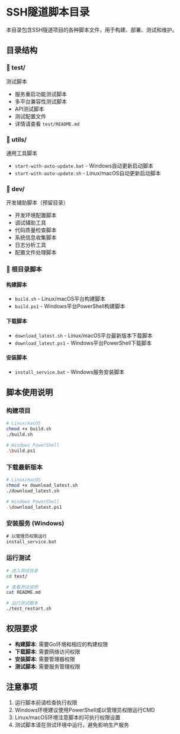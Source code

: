 # SSH隧道脚本目录

本目录包含SSH隧道项目的各种脚本文件，用于构建、部署、测试和维护。

## 目录结构

### 📁 test/
测试脚本
- 服务重启功能测试脚本
- 多平台兼容性测试脚本
- API测试脚本
- 测试配置文件
- 详情请查看 `test/README.md`

### 📁 utils/
通用工具脚本
- `start-with-auto-update.bat` - Windows自动更新启动脚本
- `start-with-auto-update.sh` - Linux/macOS自动更新启动脚本

### 📁 dev/
开发辅助脚本（预留目录）
- 开发环境配置脚本
- 调试辅助工具
- 代码质量检查脚本
- 系统信息收集脚本
- 日志分析工具
- 配置文件处理脚本

### 📄 根目录脚本

#### 构建脚本
- `build.sh` - Linux/macOS平台构建脚本
- `build.ps1` - Windows平台PowerShell构建脚本

#### 下载脚本
- `download_latest.sh` - Linux/macOS平台最新版本下载脚本
- `download_latest.ps1` - Windows平台PowerShell下载脚本

#### 安装脚本
- `install_service.bat` - Windows服务安装脚本

## 脚本使用说明

### 构建项目
```bash
# Linux/macOS
chmod +x build.sh
./build.sh

# Windows PowerShell
.\build.ps1
```

### 下载最新版本
```bash
# Linux/macOS
chmod +x download_latest.sh
./download_latest.sh

# Windows PowerShell
.\download_latest.ps1
```

### 安装服务 (Windows)
```cmd
# 以管理员权限运行
install_service.bat
```

### 运行测试
```bash
# 进入测试目录
cd test/

# 查看测试说明
cat README.md

# 运行测试脚本
./test_restart.sh
```

## 权限要求

- **构建脚本**: 需要Go环境和相应的构建权限
- **下载脚本**: 需要网络访问权限
- **安装脚本**: 需要管理器权限
- **测试脚本**: 需要服务管理权限

## 注意事项

1. 运行脚本前请检查执行权限
2. Windows环境建议使用PowerShell或以管理员权限运行CMD
3. Linux/macOS环境注意脚本的可执行权限设置
4. 测试脚本请在测试环境中运行，避免影响生产服务
